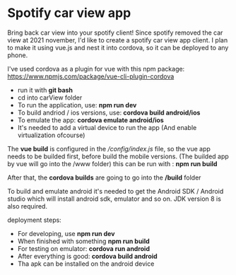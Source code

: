 # Spotify car view app
Bring back car view into your spotify client!
Since spotify removed the car view at 2021 november, I'd like to create a spotify car view app client. I plan to make it using vue.js and nest it into cordova, so it can be deployed to any phone.


I've used cordova as a plugin for vue with this npm package:
https://www.npmjs.com/package/vue-cli-plugin-cordova

- run it with **git bash**
- cd into carView folder
- To run the application, use: **npm run dev**
- To build andriod / ios versions, use: **cordova build android/ios**
- To emulate the app: **cordova emulate android/ios**
- It's needed to add a virtual device to run the app (And enable virtualization ofcourse)

The **vue build** is configured in the _/config/index.js_ file, so the vue app needs to be builded first, before build the mobile versions. (The builded app by vue will go into the /www folder) this can be run with : **npm run build**

After that, the **cordova builds** are going to go into the **/build** folder

To build and emulate android it's needed to get the Android SDK / Android studio which will install android sdk, emulator and so on. JDK version 8 is also required.


deployment steps: 
- For developing, use **npm run dev**
- When finished with something **npm run build**
- For testing on emulator: **cordova run android**
- After everything is good: **cordova build android**
- Tha apk can be installed on the android device